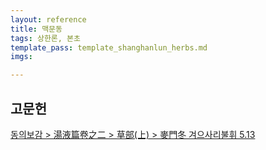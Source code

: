 ```yaml
---
layout: reference
title: 맥문동
tags: 상한론, 본초
template_pass: template_shanghanlun_herbs.md
imgs:

---
```



## 고문헌

[동의보감 > 湯液篇卷之二 > 草部(上) >  麥門冬 겨으사리불휘 5.13](https://mediclassics.kr/books/8/volume/21/#content_1305)
